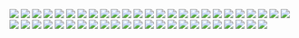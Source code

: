 ![](png/CONSTR_bln_rub_fix.png) ![](png/CONSTR_rog.png) ![](png/CONSTR_yoy.png)
![](png/CORP_DEBT_OVERDUE_BUDGET_bln_rub.png) ![](png/CORP_DEBT_OVERDUE_SUPPLIERS_bln_rub.png) ![](png/CORP_DEBT_OVERDUE_bln_rub.png)
![](png/CORP_DEBT_bln_rub.png) ![](png/CPI_ALCOHOL_rog.png) ![](png/CPI_FOOD_rog.png)
![](png/CPI_NONFOOD_rog.png) ![](png/CPI_SERVICES_rog.png) ![](png/CPI_rog.png)
![](png/IND_PROD_rog.png) ![](png/IND_PROD_yoy.png) ![](png/IND_PROD_ytd.png)
![](png/I_bln_rub.png) ![](png/I_rog.png) ![](png/I_yoy.png)
![](png/PROD_AUTO_BUS_units.png) ![](png/PROD_AUTO_PSGR_th.png) ![](png/PROD_AUTO_TRUCKS_AND_CHASSIS_th.png)
![](png/PROD_AUTO_TRUCKS_th.png) ![](png/PROD_BYCYCLES_th.png) ![](png/PROD_E_TWh.png)
![](png/PROD_RAILWAY_CARGO_WAGONS_units.png) ![](png/PROD_RAILWAY_PSGR_WAGONS_units.png) ![](png/RETAIL_SALES_bln_rub.png)
![](png/RETAIL_SALES_rog.png) ![](png/RETAIL_SALES_yoy.png) ![](png/RUR_EUR_eop.png)
![](png/RUR_USD_eop.png) ![](png/SOC_EMPLOYED_mln.png) ![](png/SOC_EMPLOYED_yoy.png)
![](png/SOC_PENSION_rub.png) ![](png/SOC_UNEMPLOYED_bln.png) ![](png/SOC_UNEMPLOYMENT_percent.png)
![](png/TRANS_COM_bln_t_km.png) ![](png/TRANS_COM_rog.png) ![](png/TRANS_COM_yoy.png)
![](png/TRANS_RAILLOAD_mln_t.png) ![](png/TRANS_RAILLOAD_rog.png) ![](png/TRANS_RAILLOAD_yoy.png)
![](png/TRANS_bln_t_km.png) ![](png/TRANS_rog.png) ![](png/TRANS_yoy.png)
![](png/USLUGI_bln_rub.png) ![](png/USLUGI_rog.png) ![](png/USLUGI_yoy.png)
